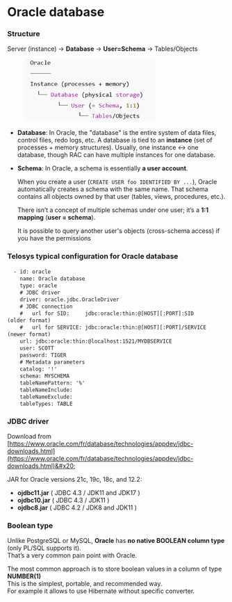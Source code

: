 # Oracle database

### Structure

Server (instance) → **Database** → **User=Schema** → Tables/Objects&#x20;

<div align="left"><figure><img src="../.gitbook/assets/image (5).png" alt="" width="301"><figcaption></figcaption></figure></div>

* **Database**: In Oracle, the "database" is the entire system of data files, control files, redo logs, etc. A database is tied to an **instance** (set of processes + memory structures). Usually, one instance ↔ one database, though RAC can have multiple instances for one database.
*   **Schema**: In Oracle, a schema is essentially **a user account**.

    When you create a user (`CREATE USER foo IDENTIFIED BY ...`), Oracle automatically creates a schema with the same name. That schema contains all objects owned by that user (tables, views, procedures, etc.).

    There isn’t a concept of multiple schemas under one user; it’s a **1:1 mapping** (**user = schema**).

    It is possible to query another user's objects (cross-schema access) if you have the permissions

### Telosys typical configuration for Oracle database

```
  - id: oracle
    name: Oracle database
    type: oracle 
    # JDBC driver 
    driver: oracle.jdbc.OracleDriver
    # JDBC connection
    #   url for SID:     jdbc:oracle:thin:@[HOST][:PORT]:SID     (older format)
    #   url for SERVICE: jdbc:oracle:thin:@[HOST][:PORT]/SERVICE (newer format)
    url: jdbc:oracle:thin:@localhost:1521/MYDBSERVICE
    user: SCOTT
    password: TIGER
    # Metadata parameters
    catalog: '!'
    schema: MYSCHEMA
    tableNamePattern: '%'
    tableNameInclude:
    tableNameExclude:
    tableTypes: TABLE
```



### JDBC driver

Download from [https://www.oracle.com/fr/database/technologies/appdev/jdbc-downloads.html](https://www.oracle.com/fr/database/technologies/appdev/jdbc-downloads.html)&#x20;

JAR for Oracle versions 21c, 19c, 18c, and 12.2:

* **ojdbc11.jar** ( JDBC 4.3 / JDK11 and JDK17 )&#x20;
* **ojdbc10.jar** ( JDBC 4.3 / JDK11 )
* **ojdbc8.jar** ( JDBC 4.2 / JDK8 and JDK11 )



### Boolean type

Unlike PostgreSQL or MySQL, **Oracle** has **no native BOOLEAN column type** (only PL/SQL supports it).\
That’s a very common pain point with Oracle.

The most common approach is to store boolean values in a column of type **NUMBER(1)**
\
This is the simplest, portable, and recommended way.\
For example it allows to use Hibernate without specific converter.







